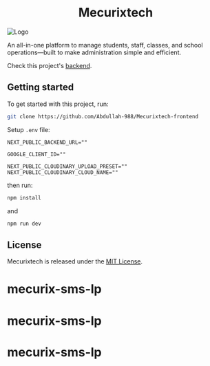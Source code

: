 <h1 align="center">Mecurixtech</h1>

![Logo](/public/images/Mecurixtech-full-logo.png)

An all-in-one platform to manage students, staff, classes, and school operations—built to make administration simple and efficient.

Check this project's [backend](https://github.com/abdullah-988/Mecurixtech-backend).

## Getting started

To get started with this project, run:

```bash
git clone https://github.com/Abdullah-988/Mecurixtech-frontend
```

Setup `.env` file:

```
NEXT_PUBLIC_BACKEND_URL=""

GOOGLE_CLIENT_ID=""

NEXT_PUBLIC_CLOUDINARY_UPLOAD_PRESET=""
NEXT_PUBLIC_CLOUDINARY_CLOUD_NAME=""
```

then run:

```bash
npm install
```

and

```bash
npm run dev
```

## License

Mecurixtech is released under the [MIT License](https://opensource.org/licenses/MIT).

# mecurix-sms-lp

# mecurix-sms-lp

# mecurix-sms-lp
